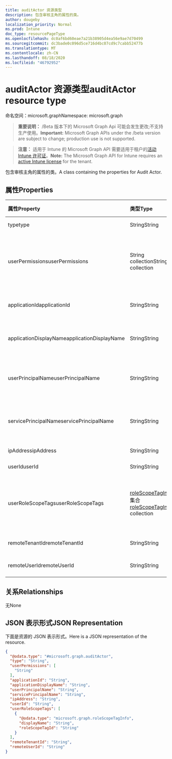 ```yaml
---
title: auditActor 资源类型
description: 包含审核主角的属性的类。
author: dougeby
localization_priority: Normal
ms.prod: Intune
doc_type: resourcePageType
ms.openlocfilehash: dc0af6bd60eae7a21b38905d4ea56e9ae7d70499
ms.sourcegitcommit: dc3bade0c096d5ce716d4bc07cd9c7cabb52477b
ms.translationtype: MT
ms.contentlocale: zh-CN
ms.lasthandoff: 08/18/2020
ms.locfileid: "46792952"
---
```

# <a name="auditactor-resource-type"></a><span data-ttu-id="9f1c7-103">auditActor 资源类型</span><span class="sxs-lookup"><span data-stu-id="9f1c7-103">auditActor resource type</span></span>

<span data-ttu-id="9f1c7-104">命名空间：microsoft.graph</span><span class="sxs-lookup"><span data-stu-id="9f1c7-104">Namespace: microsoft.graph</span></span>

> <span data-ttu-id="9f1c7-105">**重要说明：** /Beta 版本下的 Microsoft Graph Api 可能会发生更改;不支持生产使用。</span><span class="sxs-lookup"><span data-stu-id="9f1c7-105">**Important:** Microsoft Graph APIs under the /beta version are subject to change; production use is not supported.</span></span>

> <span data-ttu-id="9f1c7-106">**注意：** 适用于 Intune 的 Microsoft Graph API 需要适用于租户的[活动 Intune 许可证](https://go.microsoft.com/fwlink/?linkid=839381)。</span><span class="sxs-lookup"><span data-stu-id="9f1c7-106">**Note:** The Microsoft Graph API for Intune requires an [active Intune license](https://go.microsoft.com/fwlink/?linkid=839381) for the tenant.</span></span>

<span data-ttu-id="9f1c7-107">包含审核主角的属性的类。</span><span class="sxs-lookup"><span data-stu-id="9f1c7-107">A class containing the properties for Audit Actor.</span></span>

## <a name="properties"></a><span data-ttu-id="9f1c7-108">属性</span><span class="sxs-lookup"><span data-stu-id="9f1c7-108">Properties</span></span>
|<span data-ttu-id="9f1c7-109">属性</span><span class="sxs-lookup"><span data-stu-id="9f1c7-109">Property</span></span>|<span data-ttu-id="9f1c7-110">类型</span><span class="sxs-lookup"><span data-stu-id="9f1c7-110">Type</span></span>|<span data-ttu-id="9f1c7-111">说明</span><span class="sxs-lookup"><span data-stu-id="9f1c7-111">Description</span></span>|
|:---|:---|:---|
|<span data-ttu-id="9f1c7-112">type</span><span class="sxs-lookup"><span data-stu-id="9f1c7-112">type</span></span>|<span data-ttu-id="9f1c7-113">String</span><span class="sxs-lookup"><span data-stu-id="9f1c7-113">String</span></span>|<span data-ttu-id="9f1c7-114">主角类型。</span><span class="sxs-lookup"><span data-stu-id="9f1c7-114">Actor Type.</span></span>|
|<span data-ttu-id="9f1c7-115">userPermissions</span><span class="sxs-lookup"><span data-stu-id="9f1c7-115">userPermissions</span></span>|<span data-ttu-id="9f1c7-116">String collection</span><span class="sxs-lookup"><span data-stu-id="9f1c7-116">String collection</span></span>|<span data-ttu-id="9f1c7-117">执行审核时的用户权限列表。</span><span class="sxs-lookup"><span data-stu-id="9f1c7-117">List of user permissions when the audit was performed.</span></span>|
|<span data-ttu-id="9f1c7-118">applicationId</span><span class="sxs-lookup"><span data-stu-id="9f1c7-118">applicationId</span></span>|<span data-ttu-id="9f1c7-119">String</span><span class="sxs-lookup"><span data-stu-id="9f1c7-119">String</span></span>|<span data-ttu-id="9f1c7-120">AAD 应用程序 ID。</span><span class="sxs-lookup"><span data-stu-id="9f1c7-120">AAD Application Id.</span></span>|
|<span data-ttu-id="9f1c7-121">applicationDisplayName</span><span class="sxs-lookup"><span data-stu-id="9f1c7-121">applicationDisplayName</span></span>|<span data-ttu-id="9f1c7-122">String</span><span class="sxs-lookup"><span data-stu-id="9f1c7-122">String</span></span>|<span data-ttu-id="9f1c7-123">应用程序的名称。</span><span class="sxs-lookup"><span data-stu-id="9f1c7-123">Name of the Application.</span></span>|
|<span data-ttu-id="9f1c7-124">userPrincipalName</span><span class="sxs-lookup"><span data-stu-id="9f1c7-124">userPrincipalName</span></span>|<span data-ttu-id="9f1c7-125">String</span><span class="sxs-lookup"><span data-stu-id="9f1c7-125">String</span></span>|<span data-ttu-id="9f1c7-126">用户主体名称 (UPN)。</span><span class="sxs-lookup"><span data-stu-id="9f1c7-126">User Principal Name (UPN).</span></span>|
|<span data-ttu-id="9f1c7-127">servicePrincipalName</span><span class="sxs-lookup"><span data-stu-id="9f1c7-127">servicePrincipalName</span></span>|<span data-ttu-id="9f1c7-128">String</span><span class="sxs-lookup"><span data-stu-id="9f1c7-128">String</span></span>|<span data-ttu-id="9f1c7-129">服务主体名称 (SPN)。</span><span class="sxs-lookup"><span data-stu-id="9f1c7-129">Service Principal Name (SPN).</span></span>|
|<span data-ttu-id="9f1c7-130">ipAddress</span><span class="sxs-lookup"><span data-stu-id="9f1c7-130">ipAddress</span></span>|<span data-ttu-id="9f1c7-131">String</span><span class="sxs-lookup"><span data-stu-id="9f1c7-131">String</span></span>|<span data-ttu-id="9f1c7-132">IPAddress。</span><span class="sxs-lookup"><span data-stu-id="9f1c7-132">IPAddress.</span></span>|
|<span data-ttu-id="9f1c7-133">userId</span><span class="sxs-lookup"><span data-stu-id="9f1c7-133">userId</span></span>|<span data-ttu-id="9f1c7-134">String</span><span class="sxs-lookup"><span data-stu-id="9f1c7-134">String</span></span>|<span data-ttu-id="9f1c7-135">用户 ID。</span><span class="sxs-lookup"><span data-stu-id="9f1c7-135">User Id.</span></span>|
|<span data-ttu-id="9f1c7-136">userRoleScopeTags</span><span class="sxs-lookup"><span data-stu-id="9f1c7-136">userRoleScopeTags</span></span>|<span data-ttu-id="9f1c7-137">[roleScopeTagInfo](../resources/intune-auditing-rolescopetaginfo.md) 集合</span><span class="sxs-lookup"><span data-stu-id="9f1c7-137">[roleScopeTagInfo](../resources/intune-auditing-rolescopetaginfo.md) collection</span></span>|<span data-ttu-id="9f1c7-138">执行审核时的用户范围标记列表。</span><span class="sxs-lookup"><span data-stu-id="9f1c7-138">List of user scope tags when the audit was performed.</span></span>|
|<span data-ttu-id="9f1c7-139">remoteTenantId</span><span class="sxs-lookup"><span data-stu-id="9f1c7-139">remoteTenantId</span></span>|<span data-ttu-id="9f1c7-140">String</span><span class="sxs-lookup"><span data-stu-id="9f1c7-140">String</span></span>|<span data-ttu-id="9f1c7-141">远程租户 Id</span><span class="sxs-lookup"><span data-stu-id="9f1c7-141">Remote Tenant Id</span></span>|
|<span data-ttu-id="9f1c7-142">remoteUserId</span><span class="sxs-lookup"><span data-stu-id="9f1c7-142">remoteUserId</span></span>|<span data-ttu-id="9f1c7-143">String</span><span class="sxs-lookup"><span data-stu-id="9f1c7-143">String</span></span>|<span data-ttu-id="9f1c7-144">远程用户 Id</span><span class="sxs-lookup"><span data-stu-id="9f1c7-144">Remote User Id</span></span>|

## <a name="relationships"></a><span data-ttu-id="9f1c7-145">关系</span><span class="sxs-lookup"><span data-stu-id="9f1c7-145">Relationships</span></span>
<span data-ttu-id="9f1c7-146">无</span><span class="sxs-lookup"><span data-stu-id="9f1c7-146">None</span></span>

## <a name="json-representation"></a><span data-ttu-id="9f1c7-147">JSON 表示形式</span><span class="sxs-lookup"><span data-stu-id="9f1c7-147">JSON Representation</span></span>
<span data-ttu-id="9f1c7-148">下面是资源的 JSON 表示形式。</span><span class="sxs-lookup"><span data-stu-id="9f1c7-148">Here is a JSON representation of the resource.</span></span>
<!-- {
  "blockType": "resource",
  "@odata.type": "microsoft.graph.auditActor"
}
-->
``` json
{
  "@odata.type": "#microsoft.graph.auditActor",
  "type": "String",
  "userPermissions": [
    "String"
  ],
  "applicationId": "String",
  "applicationDisplayName": "String",
  "userPrincipalName": "String",
  "servicePrincipalName": "String",
  "ipAddress": "String",
  "userId": "String",
  "userRoleScopeTags": [
    {
      "@odata.type": "microsoft.graph.roleScopeTagInfo",
      "displayName": "String",
      "roleScopeTagId": "String"
    }
  ],
  "remoteTenantId": "String",
  "remoteUserId": "String"
}
```



